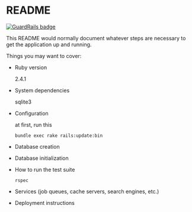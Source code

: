 # README

[![GuardRails badge](https://badges.production.guardrails.io/shtakai/shurl.svg)](https://www.guardrails.io)

This README would normally document whatever steps are necessary to get the
application up and running.

Things you may want to cover:

* Ruby version

  2.4.1

* System dependencies

  sqlite3

* Configuration

  at first, run this

  ```
  bundle exec rake rails:update:bin
  ```


* Database creation

* Database initialization

* How to run the test suite

  ```
  rspec
  ```

* Services (job queues, cache servers, search engines, etc.)

* Deployment instructions
